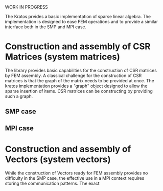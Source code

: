 WORK IN PROGRESS

The Kratos prvides a basic implementation of sparse linear algebra. The implementation is designed to ease FEM operations and to provide a similar interface both in the SMP and MPI case.

# Construction and assembly of CSR Matrices (system matrices)
The library provides basic capabilities for the construction of CSR matrices by FEM assembly. 
A classical challenge for the construction of CSR matrices is that the graph of the matrix needs to be provided at once.
The kratos implementation provides a "graph" object designed to allow the sparse insertion of items. CSR matrices can be constructing by providing such a graph.

## SMP case

## MPI case

# Construction and assembly of Vectors (system vectors)
While the construction of Vectors ready for FEM assembly provides no difficulty in the SMP case, the effective use in a MPI context requires storing the communication patterns. The exact 


 

